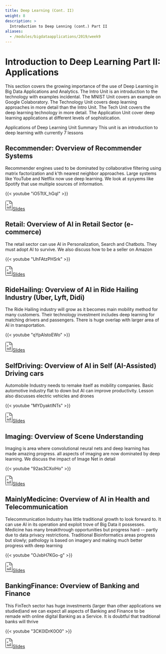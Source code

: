 ```yaml
---
title: Deep Learning (Cont. II)
weight: 8
description: >
  Introduction to Deep Lenning (cont.) Part II
aliases:
  - /modules/bigdataapplications/2019/week9
---
```



# Introduction to Deep Learning Part II: Applications

This section covers the growing importance of the use of Deep Learning in Big Data Applications and Analytics. The Intro Unit is an introduction to the technology with examples incidental. The MNIST Unit covers an example on Google Colaboratory. The Technology Unit covers deep learning approaches in more detail than the Intro Unit. The Tech Unit covers the deep learning technology in more detail. The Application Unit cover deep learning applications at different levels of sophistication.

Applications of Deep Learning Unit Summary
This unit is an introduction to deep learning with currently 7 lessons

## Recommender: Overview of Recommender Systems

Recommender engines used to be dominated by collaborative filtering using matrix factorization and k'th nearest neighbor approaches. Large systems like YouTube and Netflix now use deep learning. We look at sysyems like Spotify that use multiple sources of information.

{{< youtube "iO5TtX_hGqI" >}}

[![Image](/images/presentation.png)Slides](https://drive.google.com/open?id=1PnqQjj24x-DPhA9KL2ed1Jn2gbtClOMQ6I16vR4MlK8)

## Retail: Overview of AI in Retail Sector (e-commerce)

The retail sector can use AI in Personalization, Search and Chatbots. They must adopt  AI to survive. We also discuss how to be a seller on Amazon

{{< youtube "UhFAtzPHSrk" >}}

[![Image](/images/presentation.png)Slides](https://drive.google.com/open?id=1HUiHyTQpIhAoTl6WCKrCc9QENaZsSI0d97M87JAiNA8)

## RideHailing: Overview of AI in Ride Hailing Industry (Uber, Lyft, Didi)

The Ride Hailing industry will grow as it becomes main mobility method for many customers. Their technology investment includes deep learning for matching drivers and passengers. There is huge overlap with larger area of AI in transportation.

{{< youtube "qYpAlstoEWo" >}}

[![Image](/images/presentation.png)Slides](https://drive.google.com/open?id=1DZWPxzkTL0Xj_VP1Sr8JymIAcXCXzjXM0nGOKnq4sdk)

## SelfDriving: Overview of AI in Self (AI-Assisted) Driving cars

Automobile Industry needs to remake itself as mobility companies. Basic automotive industry flat to down but AI can improve productivity. Lesson also discusses electric vehicles and drones

{{< youtube "MYDyaktINTs" >}}

[![Image](/images/presentation.png)Slides](https://drive.google.com/open?id=1cLW7sHNXXrB2D26iZorVmEXpQ-b1O8nt4m1bUgLgJXg)

## Imaging: Overview of Scene Understanding

Imaging is area where convolutional neural nets and deep learning has made amazing progress. all aspects of imaging are now dominated by deep learning. We discuss the impact of Image Net in detail

{{< youtube "92as3CXolHo" >}}

[![Image](/images/presentation.png)Slides](https://drive.google.com/open?id=1d9MoXvzPOdC8Ap1CrkPSNlLES_d-ofRYCOYVEVLrwRI)

## MainlyMedicine: Overview of AI in Health and Telecommunication

Telecommunication Industry has little traditional growth to look forward to. It can use AI in its operation and exploit trove of Big Data it possesses. Medicine has many breakthrough opportunities but progress hard -- partly due to data privacy restrictions. Traditional Bioinformatics areas progress but slowly; pathology is based on imagery and making much better progress with deep learning

{{< youtube "OJxbH7KGo-g" >}}

[![Image](/images/presentation.png)Slides](https://drive.google.com/open?id=1d6VP1TwoaxLSkLbgfpD0-RYJ7SjQ-gI-2312i2QHfpQ)

## BankingFinance: Overview of Banking and Finance

This FinTech sector has huge investments (larger than other applications we studied)and we can expect all aspects of Banking and Finance to be remade with online digital Banking as a Service. It is doubtful that traditional banks will thrive

{{< youtube "3CK0lDrK0O0" >}}

[![Image](/images/presentation.png)Slides](https://drive.google.com/open?id=1DMuGUPL_NNSXkCjfTHLQyD9Bk7KmkVGFRr7DwQMPgS8)


